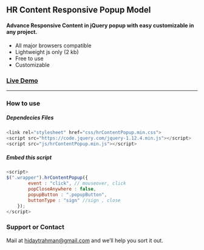 ## HR Content Responsive Popup Model

#### Advance Responsive Content in jQuery popup with easy customizable in any project.

* All major browsers compatible
* Lightweight js only (2 kb)
* Free to use
* Customizable

### [Live Demo](https://hidaytrahman.github.io/hr-content-popup/)
----

### How to use

##### Dependecies Files
```javascript
<link rel="stylesheet" href="css/hrContentPopup.min.css">
<script src="https://code.jquery.com/jquery-1.12.4.min.js"></script>
<script src="js/hrContentPopup.min.js"></script>
```

##### Embed this script
```javascript
<script>
$(".wrapper").hrContentPopup({
		event : "click", // mouseover, click
		popCloseAnywhere : false,
		popupButton : ".popupButton",
		buttonType : "sign" //sign , close
	});
</script>
```

### Support or Contact

Mail at [hidaytrahman@gmail.com](mailto:hidaytrahman@gmail.com) and we’ll help you sort it out.
